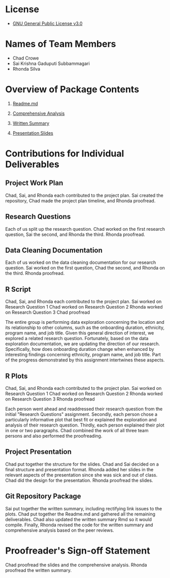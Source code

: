 # License

- [GNU General Public License v3.0](https://github.com/saikrishnags05/Project-for-Data-to-Decisions/blob/master/LICENSE)

# Names of Team Members

- Chad Crowe
- Sai Krishna Gaduputi Subbammagari
- Rhonda Silva

# Overview of Package Contents

1. [Readme.md](https://github.com/saikrishnags05/Project-for-Data-to-Decisions/blob/master/Final/Readme.md)

2. [Comprehensive Analysis](https://github.com/saikrishnags05/Project-for-Data-to-Decisions/blob/master/Final/ComprehensiveAnalysis.md)

3. [Written Summary](https://github.com/saikrishnags05/Project-for-Data-to-Decisions/blob/master/Final/WrittenSummary.md)

4. [Presentation Slides](https://github.com/saikrishnags05/Project-for-Data-to-Decisions/blob/master/Final/PresentationSlides.pdf)

# Contributions for Individual Deliverables

## Project Work Plan

Chad, Sai, and Rhonda each contributed to the project plan. Sai created the repository, Chad made the project plan timeline, and Rhonda proofread.

## Research Questions

Each of us split up the research question.  Chad worked on the first research question, Sai the second, and Rhonda the third. Rhonda proofread.

## Data Cleaning Documentation

Each of us worked on the data cleaning documentation for our research question.  Sai worked on the first question, Chad the second, and Rhonda on the third.  Rhonda proofread.

## R Script

Chad, Sai, and Rhonda each contributed to the project plan. Sai worked on Research Question 1 Chad worked on Research Question 2 Rhonda worked on Research Question 3 Chad proofread

The entire group is performing data exploration concerning the location and its relationship to other columns, such as the onboarding duration, ethnicity, program name, and job title. Given this general direction of interest, we explored a related research question. Fortunately, based on the data exploration documentation, we are updating the direction of our research. Specifically, how does onboarding duration change when enhanced by interesting findings concerning ethnicity, program name, and job title. Part of the progress demonstrated by this assignment intertwines these aspects.

## R Plots

Chad, Sai, and Rhonda each contributed to the project plan. Sai worked on Research Question 1 Chad worked on Research Question 2 Rhonda worked on Research Question 3 Rhonda proofread

Each person went ahead and readdressed their research question from the initial "Research Questions" assignment. Secondly, each person chose a particularly informative plot that best fit or explained the exploration and analysis of their research question. Thirdly, each person explained their plot in one or two paragraphs. Chad combined the work of all three team persons and also performed the proofreading.

## Project Presentation

Chad put together the structure for the slides. Chad and Sai decided on a final structure and presentation format. Rhonda added her slides in the relevant aspects of the presentation since she was sick and out of class. Chad did the design for the presentation. Rhonda proofread the slides.

## Git Repository Package

Sai put together the written summary, including rectifying link issues to the plots. Chad put together the Readme.md and gathered all the remaining deliverables.  Chad also updated the written summary Rmd so it would compile. Finally, Rhonda revised the code for the written summary and comprehensive analysis based on the peer reviews.

# Proofreader's Sign-off Statement

Chad proofread the slides and the comprehensive analysis. Rhonda proofread the written summary.
